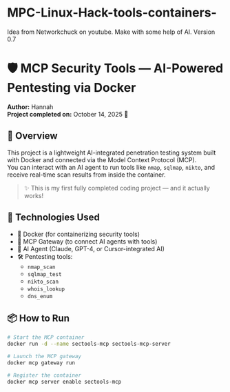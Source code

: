 # MPC-Linux-Hack-tools-containers-
Idea from Networkchuck on youtube. Make with some help of AI. Version 0.7 
# 🛡️ MCP Security Tools — AI-Powered Pentesting via Docker

**Author:** Hannah  
**Project completed on:** October 14, 2025 🎉

## 🚀 Overview

This project is a lightweight AI-integrated penetration testing system built with Docker and connected via the Model Context Protocol (MCP).  
You can interact with an AI agent to run tools like `nmap`, `sqlmap`, `nikto`, and receive real-time scan results from inside the container.

> ✨ This is my first fully completed coding project — and it actually works!

## 🧰 Technologies Used

- 🐳 Docker (for containerizing security tools)
- 🔌 MCP Gateway (to connect AI agents with tools)
- 🤖 AI Agent (Claude, GPT-4, or Cursor-integrated AI)
- 🛠️ Pentesting tools:
  - `nmap_scan`
  - `sqlmap_test`
  - `nikto_scan`
  - `whois_lookup`
  - `dns_enum`

## 📦 How to Run

```bash
# Start the MCP container
docker run -d --name sectools-mcp sectools-mcp-server

# Launch the MCP gateway
docker mcp gateway run

# Register the container
docker mcp server enable sectools-mcp
